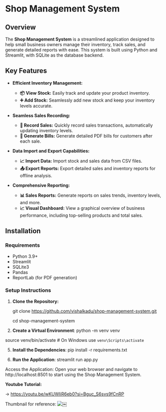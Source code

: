 # **Shop Management System**

## **Overview**

The **Shop Management System** is a streamlined application designed to help small business owners manage their inventory, track sales, and generate detailed reports with ease. This system is built using Python and Streamlit, with SQLite as the database backend.

## **Key Features**

- **Efficient Inventory Management:**
  - **📦 View Stock:** Easily track and update your product inventory.
  - **➕ Add Stock:** Seamlessly add new stock and keep your inventory levels accurate.

- **Seamless Sales Recording:**
  - **🛒 Record Sales:** Quickly record sales transactions, automatically updating inventory levels.
  - **📑 Generate Bills:** Generate detailed PDF bills for customers after each sale.

- **Data Import and Export Capabilities:**
  - **📈 Import Data:** Import stock and sales data from CSV files.
  - **📤 Export Reports:** Export detailed sales and inventory reports for offline analysis.

- **Comprehensive Reporting:**
  - **📊 Sales Reports:** Generate reports on sales trends, inventory levels, and more.
  - **📈 Visual Dashboard:** View a graphical overview of business performance, including top-selling products and total sales.

## **Installation**

### **Requirements**

- Python 3.9+
- Streamlit
- SQLite3
- Pandas
- ReportLab (for PDF generation)

### **Setup Instructions**

1. **Clone the Repository:**

   git clone https://github.com/vishalkadu/shop-management-system.git

   cd shop-management-system

3. **Create a Virtual Environment**:
  python -m venv venv

  source venv/bin/activate  # On Windows use `venv\Scripts\activate`

5. **Install the Dependencies**:
  pip install -r requirements.txt

6. **Run the Application**:
  streamlit run app.py

  Access the Application: Open your web browser and navigate to http://localhost:8501 to start using the Shop Management System.

**Youtube Tutorial:**

-> https://youtu.be/wKUWIiR6eb0?si=Bguc_S6svs9fCnRP
  
Thumbnail for reference:
![￼](https://github.com/user-attachments/assets/b57aaa0b-6588-4e16-a799-0e6390b9be65)

